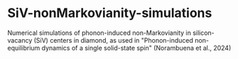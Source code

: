 # SiV-nonMarkovianity-simulations
Numerical simulations of phonon-induced non-Markovianity in silicon-vacancy (SiV) centers in diamond, as used in "Phonon-induced non-equilibrium dynamics of a single solid-state spin" (Norambuena et al., 2024)
